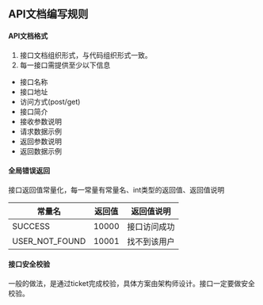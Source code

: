 ## API文档编写规则

#### API文档格式

1. 接口文档组织形式，与代码组织形式一致。
2. 每一接口需提供至少以下信息
 * 接口名称
 * 接口地址
 * 访问方式(post/get)
 * 接口简介
 * 接收参数说明
 * 请求数据示例
 * 返回参数说明
 * 返回数据示例


 #### 全局错误返回

 接口返回值常量化，每一常量有常量名、int类型的返回值、返回值说明

| 常量名 | 返回值 | 返回值说明 |
| -- | -- | -- |
| SUCCESS | 10000 | 接口访问成功 |
| USER_NOT_FOUND | 10001 | 找不到该用户 |

 #### 接口安全校验

 一般的做法，是通过ticket完成校验，具体方案由架构师设计。接口一定要做安全校验。

